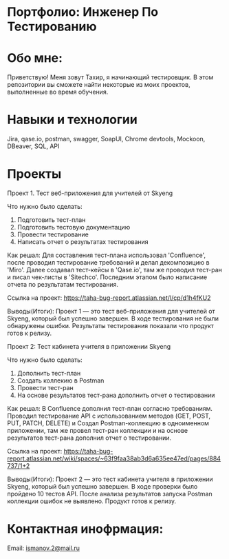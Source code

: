 # Портфолио: Инженер По Тестированию

# Обо мне:
Приветствую! Меня зовут Тахир, я начинающий тестировщик.
В этом репозитории вы сможете найти некоторые из моих проектов, выполненные во время обучения.
  
# Навыки и технологии
Jira, qase.io, postman, swagger, SoapUI, Chrome devtools, Mockoon, DBeaver, SQL, API

# Проекты
Проект 1. Тест веб-приложения для учителей от Skyeng

Что нужно было сделать:
1. Подготовить тест-план
2. Подготовить тестовую документацию
3. Провести тестирование
4. Написать отчет о результатах тестирования

Как решал: Для составления тест-плана использовал 'Confluencе', после проводил тестирование требований и делал декомпозицию в 'Miro'. Далее создавал тест-кейсы в 'Qase.io', там же проводил тест-ран и писал чек-листы в 'Sitechco'. Последним этапом было написание отчета по результатам тестирования.

Ссылка на проект: https://taha-bug-report.atlassian.net/l/cp/d1h4fKU2


Выводы(Итоги): Проект 1 — это тест веб-приложения для учителей от Skyeng, который был успешно завершен.
В ходе тестирования не были обнаружены ошибки. 
Результаты тестирования показали что продукт готов к релизу.




Проект 2: Тест кабинета учителя в приложении Skyeng

Что нужно было сделать:
1. Дополнить тест-план
2. Создать коллекию в Postman
3. Провести тест-ран
4. На основе результатов тест-рана дополнить отчет о тестировании

Как решал: В Confluence дополнил тест-план согласно требованиям. Проводил тестирование API с использованием методов (GET, POST, PUT, PATCH, DELETE) и Создал Postman-коллекцию в одноименном приложении, там же провел тест-ран коллекции и на основе результатов тест-рана дополнил отчет о тестировании.

Ссылка на проект: https://taha-bug-report.atlassian.net/wiki/spaces/~63f9faa38ab3d6a635ee47ed/pages/884737/1+2



Выводы(Итоги): Проект 2 — это тест кабинета учителя в приложении Skyeng, который был успешно завершен.
В ходе проверки было пройдено 10 тестов API.
После анализа результатов запуска Postman коллекции ошибок не выявлено. 
Продукт готов к релизу.

# Контактная инофрмация:
Email: ismanov.2@mail.ru
